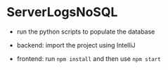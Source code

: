 # ServerLogsNoSQL

- run the python scripts to populate the database

- backend:
import the project using IntelliJ

- frontend:
run ```npm install``` and then use ```npm start```
